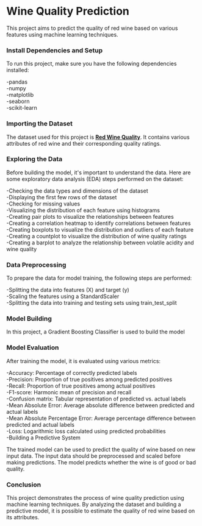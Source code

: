 # Wine Quality Prediction
This project aims to predict the quality of red wine based on various features using machine learning techniques.

### Install Dependencies and Setup
To run this project, make sure you have the following dependencies installed:

-pandas<br>
-numpy<br>
-matplotlib<br>
-seaborn<br>
-scikit-learn<br>

### Importing the Dataset
The dataset used for this project is **[Red Wine Quality](https://www.kaggle.com/datasets/uciml/red-wine-quality-cortez-et-al-2009)**. It contains various attributes of red wine and their corresponding quality ratings. 

### Exploring the Data
Before building the model, it's important to understand the data. Here are some exploratory data analysis (EDA) steps performed on the dataset:

-Checking the data types and dimensions of the dataset<br>
-Displaying the first few rows of the dataset<br>
-Checking for missing values<br>
-Visualizing the distribution of each feature using histograms<br>
-Creating pair plots to visualize the relationships between features<br>
-Creating a correlation heatmap to identify correlations between features<br>
-Creating boxplots to visualize the distribution and outliers of each feature<br>
-Creating a countplot to visualize the distribution of wine quality ratings<br>
-Creating a barplot to analyze the relationship between volatile acidity and wine quality<br>

### Data Preprocessing
To prepare the data for model training, the following steps are performed:

-Splitting the data into features (X) and target (y)<br>
-Scaling the features using a StandardScaler<br>
-Splitting the data into training and testing sets using train_test_split<br>

### Model Building
In this project, a Gradient Boosting Classifier is used to build the model

### Model Evaluation
After training the model, it is evaluated using various metrics:

-Accuracy: Percentage of correctly predicted labels<br>
-Precision: Proportion of true positives among predicted positives<br>
-Recall: Proportion of true positives among actual positives<br>
-F1-score: Harmonic mean of precision and recall<br>
-Confusion matrix: Tabular representation of predicted vs. actual labels<br>
-Mean Absolute Error: Average absolute difference between predicted and actual labels<br>
-Mean Absolute Percentage Error: Average percentage difference between predicted and actual labels<br>
-Loss: Logarithmic loss calculated using predicted probabilities<br>
-Building a Predictive System<br>

The trained model can be used to predict the quality of wine based on new input data. The input data should be preprocessed and scaled before making predictions. The model predicts whether the wine is of good or bad quality.

### Conclusion
This project demonstrates the process of wine quality prediction using machine learning techniques. By analyzing the dataset and building a predictive model, it is possible to estimate the quality of red wine based on its attributes.
